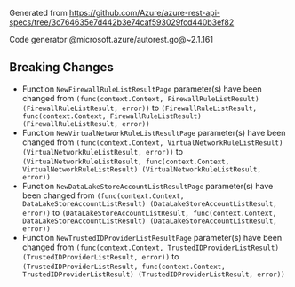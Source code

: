Generated from https://github.com/Azure/azure-rest-api-specs/tree/3c764635e7d442b3e74caf593029fcd440b3ef82

Code generator @microsoft.azure/autorest.go@~2.1.161

## Breaking Changes

- Function `NewFirewallRuleListResultPage` parameter(s) have been changed from `(func(context.Context, FirewallRuleListResult) (FirewallRuleListResult, error))` to `(FirewallRuleListResult, func(context.Context, FirewallRuleListResult) (FirewallRuleListResult, error))`
- Function `NewVirtualNetworkRuleListResultPage` parameter(s) have been changed from `(func(context.Context, VirtualNetworkRuleListResult) (VirtualNetworkRuleListResult, error))` to `(VirtualNetworkRuleListResult, func(context.Context, VirtualNetworkRuleListResult) (VirtualNetworkRuleListResult, error))`
- Function `NewDataLakeStoreAccountListResultPage` parameter(s) have been changed from `(func(context.Context, DataLakeStoreAccountListResult) (DataLakeStoreAccountListResult, error))` to `(DataLakeStoreAccountListResult, func(context.Context, DataLakeStoreAccountListResult) (DataLakeStoreAccountListResult, error))`
- Function `NewTrustedIDProviderListResultPage` parameter(s) have been changed from `(func(context.Context, TrustedIDProviderListResult) (TrustedIDProviderListResult, error))` to `(TrustedIDProviderListResult, func(context.Context, TrustedIDProviderListResult) (TrustedIDProviderListResult, error))`
